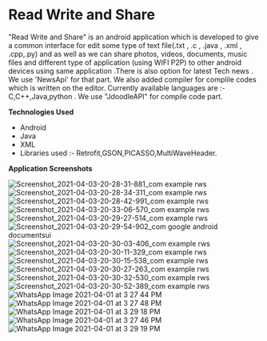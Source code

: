 # Read Write and Share
"Read Write and Share" is an android application which is developed to give a common interface for edit some type of text file(.txt , .c , .java , .xml , .cpp,.py) and as well as we can share photos, videos, documents, music files and different type of application (using WIFI P2P) to other android devices using same application .There is also option for latest Tech news . We use 'NewsApi' for that part. We also added compiler for complile codes  which is written on the editor. Currently available languages are :- C,C++,Java,python . We use "JdoodleAPI" for compile code part.

**Technologies Used**

- Android
- Java
- XML
- Libraries used :- Retrofit,GSON,PICASSO,MultiWaveHeader.

**Application Screenshots**

![Screenshot_2021-04-03-20-28-31-881_com example rws](https://user-images.githubusercontent.com/47409900/113482292-a2705c80-94bb-11eb-85a0-b5dcedc2d797.jpg)
![Screenshot_2021-04-03-20-28-34-311_com example rws](https://user-images.githubusercontent.com/47409900/113482297-b025e200-94bb-11eb-9bc1-78bc06b2088d.jpg)
![Screenshot_2021-04-03-20-28-42-991_com example rws](https://user-images.githubusercontent.com/47409900/113482301-b9af4a00-94bb-11eb-88e2-840972b01793.jpg)
![Screenshot_2021-04-03-20-33-06-570_com example rws](https://user-images.githubusercontent.com/47409900/113482313-d77caf00-94bb-11eb-8f41-05d704309a59.jpg)
![Screenshot_2021-04-03-20-29-27-514_com example rws](https://user-images.githubusercontent.com/47409900/113482308-c764cf80-94bb-11eb-9b9f-b5bdadc2a44b.jpg)
![Screenshot_2021-04-03-20-29-54-902_com google android documentsui](https://user-images.githubusercontent.com/47409900/113482322-e6fbf800-94bb-11eb-9739-ca8dbd6a9407.jpg)
![Screenshot_2021-04-03-20-30-03-406_com example rws](https://user-images.githubusercontent.com/47409900/113482332-f67b4100-94bb-11eb-86ab-13771b7b4596.jpg)
![Screenshot_2021-04-03-20-30-11-329_com example rws](https://user-images.githubusercontent.com/47409900/113482345-0135d600-94bc-11eb-8bb7-eb663547b89b.jpg)
![Screenshot_2021-04-03-20-30-15-538_com example rws](https://user-images.githubusercontent.com/47409900/113482354-0dba2e80-94bc-11eb-8345-8e8b07ca5e60.jpg)
![Screenshot_2021-04-03-20-30-27-263_com example rws](https://user-images.githubusercontent.com/47409900/113482367-1f033b00-94bc-11eb-8d3c-04f8fd11b333.jpg)
![Screenshot_2021-04-03-20-30-32-530_com example rws](https://user-images.githubusercontent.com/47409900/113482381-2de9ed80-94bc-11eb-80a6-d4d328211ba9.jpg)
![Screenshot_2021-04-03-20-30-52-389_com example rws](https://user-images.githubusercontent.com/47409900/113482402-3a6e4600-94bc-11eb-98b1-df0e07172872.jpg)
![WhatsApp Image 2021-04-01 at 3 27 44 PM](https://user-images.githubusercontent.com/47409900/113482482-92a54800-94bc-11eb-96e8-de0924ac7bc2.jpeg)
![WhatsApp Image 2021-04-01 at 3 27 48 PM](https://user-images.githubusercontent.com/47409900/113482506-a2bd2780-94bc-11eb-97f4-6e2cd8468487.jpeg)
![WhatsApp Image 2021-04-01 at 3 29 18 PM](https://user-images.githubusercontent.com/47409900/113482517-b10b4380-94bc-11eb-80c3-0283a87fe85c.jpeg)
![WhatsApp Image 2021-04-01 at 3 27 46 PM](https://user-images.githubusercontent.com/47409900/113482532-bc5e6f00-94bc-11eb-8c3c-7f32365629db.jpeg)
![WhatsApp Image 2021-04-01 at 3 29 19 PM](https://user-images.githubusercontent.com/47409900/113482546-c7190400-94bc-11eb-8cc0-219f4f552106.jpeg)

